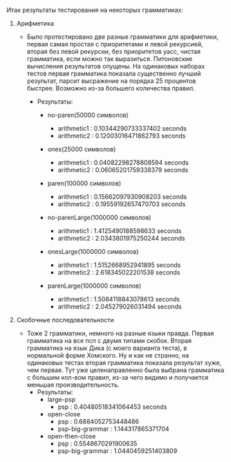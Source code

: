 Итак результаты тестирования на некоторых грамматиках: 
1. Арифметика
    * Было протестировано две разные грамматики для арифметики, первая самая простая с приоритетами и левой рекурсией, вторая без левой рекурсии, без приоритетов yacc, чистая грамматика, если можно так выразиться. Питоновские вычисления результатов опущены. На одинаковых наборах тестов первая грамматика показала существенно лучший результат, парсит высражение на порядка 25 процентов быстрее. Возможно из-за большего количества правил.
        * Результаты: 

            - no-paren(50000 символов)
                - arithmetic1 : 0.10344290733337402 seconds
                - arithmetic2 : 0.12003016471862793 seconds

            - ones(25000 символов)
                - arithmetic1 : 0.04082298278808594 seconds
                - arithmetic2 : 0.06065201759338379 seconds

            - paren(100000 символов)
                - arithmetic1 : 0.15662097930908203 seconds
                - arithmetic2 : 0.19559192657470703 seconds

            - no-parenLarge(1000000 символов)
                - arithmetic1 : 1.4125490188598633 seconds
                - arithmetic2 : 2.0343801975250244 seconds

            - onesLarge(1000000 символов)
                - arithmetic1 : 1.5152668952941895 seconds
                - arithmetic2 : 2.618345022201538 seconds

            - parenLarge(1000000 символов)
                - arithmetic1 : 1.5084118843078613 seconds
                - arithmetic2 : 2.045279026031494 seconds
        

2. Скобочные последовательности
    * Тоже 2 грамматики, немного на разные языки правда. Первая грамматика на все псп с двумя типами скобок. Вторая грамматика на язык Дика (с моего варианта теста), в нормальной форме Хомского. Ну и как не странно, на одинаковых тестах вторая грамматика показала результат хуже, чем первая. Тут уже целенаправленно была выбрана грамматика с большим кол-вом правил, из-за чего видимо и получается меньшая производительность.
        * Результаты: 
            - large-psp
                - psp : 0.40480518341064453 seconds
            - open-close
                - psp : 0.6884052753448486
                - psp-big-grammar : 1.144317865371704
            - open-then-close
                - psp : 0.5548670291900635
                - psp-big-grammar : 1.0440459251403809
